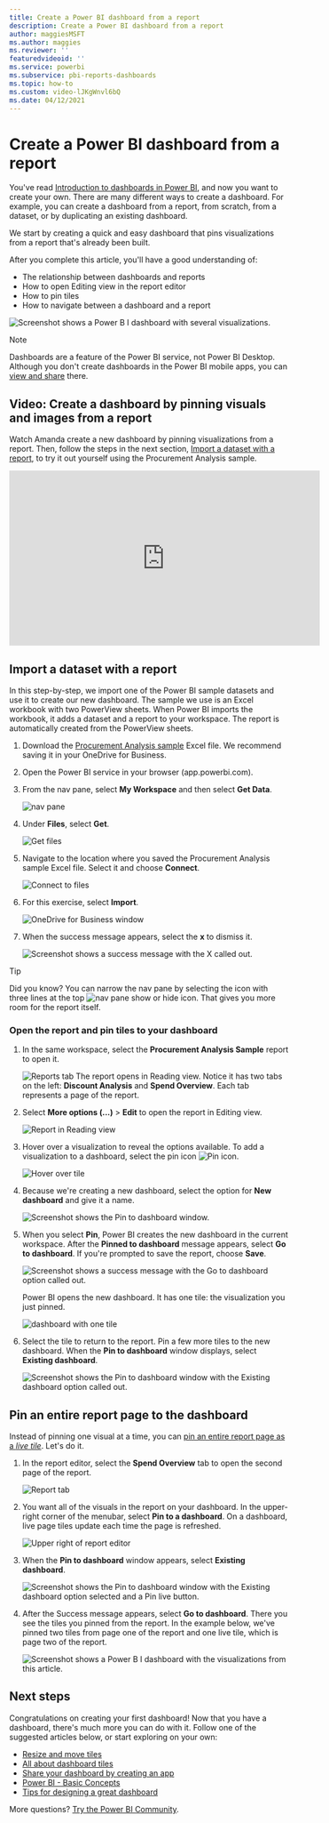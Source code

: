 ```yaml
---
title: Create a Power BI dashboard from a report
description: Create a Power BI dashboard from a report
author: maggiesMSFT
ms.author: maggies
ms.reviewer: ''
featuredvideoid: ''
ms.service: powerbi
ms.subservice: pbi-reports-dashboards
ms.topic: how-to
ms.custom: video-lJKgWnvl6bQ
ms.date: 04/12/2021
---
```

# Create a Power BI dashboard from a report
You've read [Introduction to dashboards in Power BI](service-dashboards.md), and now you want to create your own. There are many different ways to create a dashboard. For example, you can create a dashboard from a report, from scratch, from a dataset, or by duplicating an existing dashboard.  

We start by creating a quick and easy dashboard that pins visualizations from a report that's already been built. 

After you complete this article, you'll have a good understanding of:
- The relationship between dashboards and reports
- How to open Editing view in the report editor
- How to pin tiles 
- How to navigate between a dashboard and a report 
 
![Screenshot shows a Power B I dashboard with several visualizations.](media/service-dashboard-create/power-bi-completed-dashboard-small.png)

> [!NOTE] 
> Dashboards are a feature of the Power BI service, not Power BI Desktop. Although you don't create dashboards in the Power BI mobile apps, you can [view and share](../consumer/mobile/mobile-apps-view-dashboard.md) there.
>
> 

## Video: Create a dashboard by pinning visuals and images from a report
Watch Amanda create a new dashboard by pinning visualizations from a report. Then, follow the steps in the next section, [Import a dataset with a report](#import-a-dataset-with-a-report), to try it out yourself using the Procurement Analysis sample.
    

<iframe width="560" height="315" src="https://www.youtube.com/embed/lJKgWnvl6bQ" frameborder="0" allowfullscreen></iframe>

## Import a dataset with a report
In this step-by-step, we import one of the Power BI sample datasets and use it to create our new dashboard. The sample we use is an Excel workbook with two PowerView sheets. When Power BI imports the workbook, it adds a dataset and a report to your workspace. The report is automatically created from the PowerView sheets.

1. Download the [Procurement Analysis sample](https://go.microsoft.com/fwlink/?LinkId=529784) Excel file. We recommend saving it in your OneDrive for Business.
2. Open the Power BI service in your browser (app.powerbi.com).
3. From the nav pane, select **My Workspace** and then select **Get Data**.

    ![nav pane](media/service-dashboard-create/power-bi-get-data-new-look.png)
5. Under **Files**, select **Get**.

   ![Get files](media/service-dashboard-create/power-bi-select-files.png)
6. Navigate to the location where you saved the Procurement Analysis sample Excel file. Select it and choose **Connect**.

   ![Connect to files](media/service-dashboard-create/power-bi-connectnew.png)
7. For this exercise, select **Import**.

    ![OneDrive for Business window](media/service-dashboard-create/power-bi-import.png)
8. When the success message appears, select the **x** to dismiss it.

   ![Screenshot shows a success message with the X called out.](media/service-dashboard-create/power-bi-view-datasetnew.png)

> [!TIP]
> Did you know? You can narrow the nav pane by selecting the icon with three lines at the top ![nav pane show or hide icon](media/service-dashboard-create/power-bi-new-look-hide-nav-pane.png). That gives you more room for the report itself.

### Open the report and pin tiles to your dashboard
1. In the same workspace, select the **Procurement Analysis Sample** report to open it.

    ![Reports tab](media/service-dashboard-create/power-bi-reports.png)
    The report opens in Reading view. Notice it has two tabs on the left: **Discount Analysis** and **Spend Overview**. Each tab represents a page of the report.

2. Select **More options (...)** > **Edit** to open the report in Editing view.

    ![Report in Reading view](media/service-dashboard-create/power-bi-reading-view.png)
3. Hover over a visualization to reveal the options available. To add a visualization to a dashboard, select the pin icon ![Pin icon](media/service-dashboard-create/power-bi-pin-icon.png).

    ![Hover over tile](media/service-dashboard-create/power-bi-hover.png)
4. Because we're creating a new dashboard, select the option for **New dashboard** and give it a name.

    ![Screenshot shows the Pin to dashboard window.](media/service-dashboard-create/power-bi-pin-tile.png)
5. When you select **Pin**, Power BI creates the new dashboard in the current workspace. After the **Pinned to dashboard** message appears, select **Go to dashboard**. If you're prompted to save the report, choose **Save**.

    ![Screenshot shows a success message with the Go to dashboard option called out.](media/service-dashboard-create/power-bi-pin-success.png)

    Power BI opens the new dashboard. It has one tile: the visualization you just pinned.

   ![dashboard with one tile](media/service-dashboard-create/power-bi-pinned.png)
7. Select the tile to return to the report. Pin a few more tiles to the new dashboard. When the **Pin to dashboard** window displays, select **Existing dashboard**.  

   ![Screenshot shows the Pin to dashboard window with the Existing dashboard option called out.](media/service-dashboard-create/power-bi-existing-dashboard.png)

## Pin an entire report page to the dashboard
Instead of pinning one visual at a time, you can [pin an entire report page as a *live tile*](service-dashboard-pin-live-tile-from-report.md). Let's do it.

1. In the report editor, select the **Spend Overview** tab to open the second page of the report.

   ![Report tab](media/service-dashboard-create/power-bi-page-tab.png)

2. You want all of the visuals in the report on your dashboard. In the upper-right corner of the menubar, select **Pin to a dashboard**. On a dashboard, live page tiles update each time the page is refreshed.

   ![Upper right of report editor](media/service-dashboard-create/power-bi-pin-live.png)

3. When the **Pin to dashboard** window appears, select **Existing dashboard**.

   ![Screenshot shows the Pin to dashboard window with the Existing dashboard option selected and a Pin live button.](media/service-dashboard-create/power-bi-pin-live2.png)

4. After the Success message appears, select **Go to dashboard**. There you see the tiles you pinned from the report. In the example below, we've pinned two tiles from page one of the report and one live tile, which is page two of the report.

   ![Screenshot shows a Power B I dashboard with the visualizations from this article.](media/service-dashboard-create/power-bi-dashboard.png)

## Next steps
Congratulations on creating your first dashboard! Now that you have a dashboard, there's much more you can do with it. Follow one of the suggested articles below, or start exploring on your own: 

* [Resize and move tiles](service-dashboard-edit-tile.md)
* [All about dashboard tiles](service-dashboard-tiles.md)
* [Share your dashboard by creating an app](../collaborate-share/service-create-workspaces.md)
* [Power BI - Basic Concepts](../fundamentals/service-basic-concepts.md)
* [Tips for designing a great dashboard](service-dashboards-design-tips.md)

More questions? [Try the Power BI Community](https://community.powerbi.com/).
